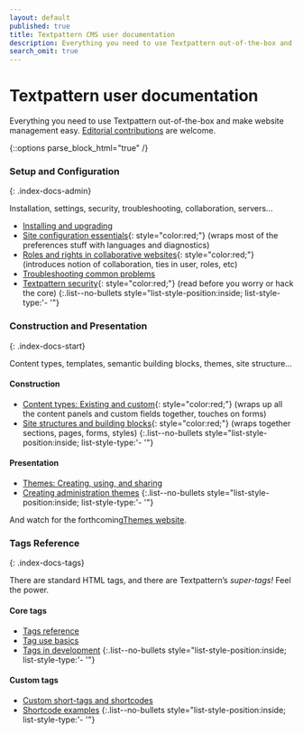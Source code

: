 ```yaml
---
layout: default
published: true
title: Textpattern CMS user documentation
description: Everything you need to use Textpattern out-of-the-box and make website management easy.
search_omit: true
---
```


# Textpattern user documentation

Everything you need to use Textpattern out-of-the-box and make website management easy. [Editorial contributions](https://github.com/textpattern/textpattern.github.io/blob/master/README.md) are welcome.

{::options parse_block_html="true" /}

<div class="layout-container index-docs">
<section class="layout-3col">

### Setup and Configuration
{: .index-docs-admin}

Installation, settings, security, troubleshooting, collaboration, servers...


* [Installing and upgrading](/setup/installing-and-upgrading)
* [Site configuration essentials](/setup/site-configuration-essentials){: style="color:red;"} (wraps most of the preferences stuff with languages and diagnostics)
* [Roles and rights in collaborative websites](/setup/roles-and-rights-in-collaborative-websites){: style="color:red;"} (introduces notion of collaboration, ties in user, roles, etc)
* [Troubleshooting common problems](/setup/troubleshooting-common-problems)
* [Textpattern security](/setup/security){: style="color:red;"} (read before you worry or hack the core)
{:.list--no-bullets style="list-style-position:inside; list-style-type:'- '"}

</section>

<section class="layout-3col">

### Construction and Presentation
{: .index-docs-start}

Content types, templates, semantic building blocks, themes, site structure…

<section>

#### Construction

* [Content types: Existing and custom](/build/content-types-existing-and-custom){: style="color:red;"} (wraps up all the content panels and custom fields together, touches on forms)
* [Site structures and building blocks](/build/site-structures-and-building-blocks){: style="color:red;"} (wraps together sections, pages, forms, styles)
{:.list--no-bullets style="list-style-position:inside; list-style-type:'- '"}

</section>
<section>

#### Presentation

* [Themes: Creating, using, and sharing](/build/themes-creating-using-and-sharing)
* [Creating administration themes](/build/creating-administration-themes)
{:.list--no-bullets style="list-style-position:inside; list-style-type:'- '"}

And watch for the forthcoming[Themes website](https://github.com/textpattern/textpattern-themes-website).

</section>
</section>

<section class="layout-3col">

### Tags Reference
{: .index-docs-tags}

There are standard HTML tags, and there are Textpattern’s *super-tags!* Feel the power. 

<section>

#### Core tags

* [Tags reference](/tags/)
* [Tag use basics](/tags/tag-basics/)
* [Tags in development](/tags/tags-in-development)
{:.list--no-bullets style="list-style-position:inside; list-style-type:'- '"}

</section>
<section>

#### Custom tags

* [Custom short-tags and shortcodes](/tags/shortcodes/custom-short-tags-and-shortcodes)
* [Shortcode examples](/tags/shortcodes/)
{:.list--no-bullets style="list-style-position:inside; list-style-type:'- '"}

</section>
</section>
</div>
